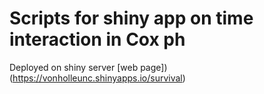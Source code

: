 # Scripts for shiny app on time interaction in Cox ph

Deployed on shiny server [web page])(https://vonholleunc.shinyapps.io/survival)
